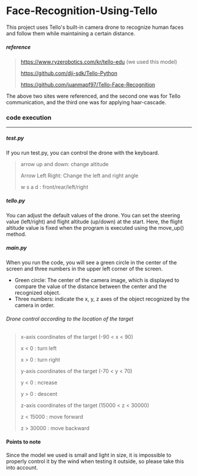 # Face-Recognition-Using-Tello

This project uses Tello's built-in camera drone to recognize human faces and follow them while maintaining a certain distance.

##### reference

> https://www.ryzerobotics.com/kr/tello-edu (we used this model)
>
> https://github.com/dji-sdk/Tello-Python
> 
> https://github.com/juanmapf97/Tello-Face-Recognition

The above two sites were referenced, and the second one was for Tello communication, and the third one was for applying haar-cascade.

### code execution
---

##### test.py

If you run test.py, you can control the drone with the keyboard.

> arrow up and down: change altitude
> 
> Arrow Left Right: Change the left and right angle
> 
> w s a d : front/rear/left/right


##### tello.py

You can adjust the default values of the drone. You can set the steering value (left/right) and flight altitude (up/down) at the start. Here, the flight altitude value is fixed when the program is executed using the move_up() method.

##### main.py

When you run the code, you will see a green circle in the center of the screen and three numbers in the upper left corner of the screen.

+ Green circle: The center of the camera image, which is displayed to compare the value of the distance between the center and the recognized object.
+ Three numbers: indicate the x, y, z axes of the object recognized by the camera in order.

###### Drone control according to the location of the target

> x-axis coordinates of the target (-90 < x < 90)
> 
> x  < 0 : turn left
> 
> x  > 0 : turn right
> 
> y-axis coordinates of the target (-70 < y < 70)
> 
> y  < 0 : ncrease
> 
> y  > 0 : descent
> 
> z-axis coordinates of the target (15000 < z < 30000)
> 
> z  <  15000 : move forward
> 
> z  >  30000 : move backward


#### Points to note

Since the model we used is small and light in size, it is impossible to properly control it by the wind when testing it outside, so please take this into account.
